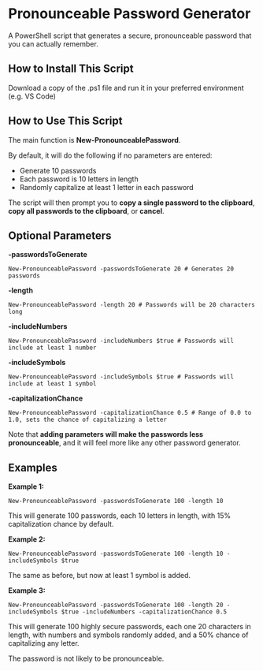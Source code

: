 # Pronounceable Password Generator
A PowerShell script that generates a secure, pronounceable password that you can actually remember.

## How to Install This Script
Download a copy of the .ps1 file and run it in your preferred environment (e.g. VS Code)

## How to Use This Script
The main function is **New-PronounceablePassword**.

By default, it will do the following if no parameters are entered:

- Generate 10 passwords
- Each password is 10 letters in length
- Randomly capitalize at least 1 letter in each password

The script will then prompt you to **copy a single password to the clipboard**, **copy all passwords to the clipboard**, or **cancel**.

## Optional Parameters
**-passwordsToGenerate**
```
New-PronounceablePassword -passwordsToGenerate 20 # Generates 20 passwords
```
**-length**
```
New-PronounceablePassword -length 20 # Passwords will be 20 characters long
```
**-includeNumbers**
```
New-PronounceablePassword -includeNumbers $true # Passwords will include at least 1 number
```
**-includeSymbols**
```
New-PronounceablePassword -includeSymbols $true # Passwords will include at least 1 symbol
```
**-capitalizationChance**
```
New-PronounceablePassword -capitalizationChance 0.5 # Range of 0.0 to 1.0, sets the chance of capitalizing a letter
```

Note that **adding parameters will make the passwords less pronounceable**, and it will feel more like any other password generator.
## Examples
**Example 1:**
```
New-PronounceablePassword -passwordsToGenerate 100 -length 10
```
This will generate 100 passwords, each 10 letters in length, with 15% capitalization chance by default.

**Example 2:**

```
New-PronounceablePassword -passwordsToGenerate 100 -length 10 -includeSymbols $true
```
The same as before, but now at least 1 symbol is added.

**Example 3:**
```
New-PronounceablePassword -passwordsToGenerate 100 -length 20 -includeSymbols $true -includeNumbers -capitalizationChance 0.5
```
This will generate 100 highly secure passwords, each one 20 characters in length, with numbers and symbols randomly added, and a 50% chance of capitalizing any letter.

The password is not likely to be pronounceable.